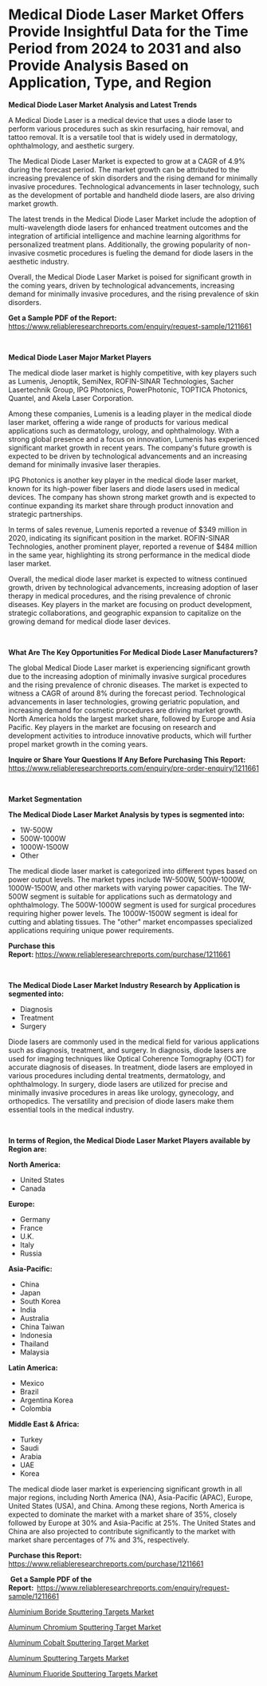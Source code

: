 <p><h1>Medical Diode Laser Market Offers Provide Insightful Data for the Time Period from 2024 to 2031 and also Provide Analysis Based on Application, Type, and Region</h1></p><p><strong>Medical Diode Laser Market Analysis and Latest Trends</strong></p>
<p><p>A Medical Diode Laser is a medical device that uses a diode laser to perform various procedures such as skin resurfacing, hair removal, and tattoo removal. It is a versatile tool that is widely used in dermatology, ophthalmology, and aesthetic surgery.</p><p>The Medical Diode Laser Market is expected to grow at a CAGR of 4.9% during the forecast period. The market growth can be attributed to the increasing prevalence of skin disorders and the rising demand for minimally invasive procedures. Technological advancements in laser technology, such as the development of portable and handheld diode lasers, are also driving market growth.</p><p>The latest trends in the Medical Diode Laser Market include the adoption of multi-wavelength diode lasers for enhanced treatment outcomes and the integration of artificial intelligence and machine learning algorithms for personalized treatment plans. Additionally, the growing popularity of non-invasive cosmetic procedures is fueling the demand for diode lasers in the aesthetic industry.</p><p>Overall, the Medical Diode Laser Market is poised for significant growth in the coming years, driven by technological advancements, increasing demand for minimally invasive procedures, and the rising prevalence of skin disorders.</p></p>
<p><strong>Get a Sample PDF of the Report:&nbsp;</strong> <a href="https://www.reliableresearchreports.com/enquiry/request-sample/1211661">https://www.reliableresearchreports.com/enquiry/request-sample/1211661</a></p>
<p>&nbsp;</p>
<p><strong>Medical Diode Laser Major Market Players</strong></p>
<p><p>The medical diode laser market is highly competitive, with key players such as Lumenis, Jenoptik, SemiNex, ROFIN-SINAR Technologies, Sacher Lasertechnik Group, IPG Photonics, PowerPhotonic, TOPTICA Photonics, Quantel, and Akela Laser Corporation. </p><p>Among these companies, Lumenis is a leading player in the medical diode laser market, offering a wide range of products for various medical applications such as dermatology, urology, and ophthalmology. With a strong global presence and a focus on innovation, Lumenis has experienced significant market growth in recent years. The company's future growth is expected to be driven by technological advancements and an increasing demand for minimally invasive laser therapies.</p><p>IPG Photonics is another key player in the medical diode laser market, known for its high-power fiber lasers and diode lasers used in medical devices. The company has shown strong market growth and is expected to continue expanding its market share through product innovation and strategic partnerships.</p><p>In terms of sales revenue, Lumenis reported a revenue of $349 million in 2020, indicating its significant position in the market. ROFIN-SINAR Technologies, another prominent player, reported a revenue of $484 million in the same year, highlighting its strong performance in the medical diode laser market.</p><p>Overall, the medical diode laser market is expected to witness continued growth, driven by technological advancements, increasing adoption of laser therapy in medical procedures, and the rising prevalence of chronic diseases. Key players in the market are focusing on product development, strategic collaborations, and geographic expansion to capitalize on the growing demand for medical diode laser devices.</p></p>
<p>&nbsp;</p>
<p><strong>What Are The Key Opportunities For Medical Diode Laser Manufacturers?</strong></p>
<p><p>The global Medical Diode Laser market is experiencing significant growth due to the increasing adoption of minimally invasive surgical procedures and the rising prevalence of chronic diseases. The market is expected to witness a CAGR of around 8% during the forecast period. Technological advancements in laser technologies, growing geriatric population, and increasing demand for cosmetic procedures are driving market growth. North America holds the largest market share, followed by Europe and Asia Pacific. Key players in the market are focusing on research and development activities to introduce innovative products, which will further propel market growth in the coming years.</p></p>
<p><strong>Inquire or Share Your Questions If Any Before Purchasing This Report:</strong> <a href="https://www.reliableresearchreports.com/enquiry/pre-order-enquiry/1211661">https://www.reliableresearchreports.com/enquiry/pre-order-enquiry/1211661</a></p>
<p>&nbsp;</p>
<p><strong>Market Segmentation</strong></p>
<p><strong>The Medical Diode Laser Market Analysis by types is segmented into:</strong></p>
<p><ul><li>1W-500W</li><li>500W-1000W</li><li>1000W-1500W</li><li>Other</li></ul></p>
<p><p>The medical diode laser market is categorized into different types based on power output levels. The market types include 1W-500W, 500W-1000W, 1000W-1500W, and other markets with varying power capacities. The 1W-500W segment is suitable for applications such as dermatology and ophthalmology. The 500W-1000W segment is used for surgical procedures requiring higher power levels. The 1000W-1500W segment is ideal for cutting and ablating tissues. The "other" market encompasses specialized applications requiring unique power requirements.</p></p>
<p><strong>Purchase this Report:&nbsp;</strong><a href="https://www.reliableresearchreports.com/purchase/1211661">https://www.reliableresearchreports.com/purchase/1211661</a></p>
<p>&nbsp;</p>
<p><strong>The Medical Diode Laser Market Industry Research by Application is segmented into:</strong></p>
<p><ul><li>Diagnosis</li><li>Treatment</li><li>Surgery</li></ul></p>
<p><p>Diode lasers are commonly used in the medical field for various applications such as diagnosis, treatment, and surgery. In diagnosis, diode lasers are used for imaging techniques like Optical Coherence Tomography (OCT) for accurate diagnosis of diseases. In treatment, diode lasers are employed in various procedures including dental treatments, dermatology, and ophthalmology. In surgery, diode lasers are utilized for precise and minimally invasive procedures in areas like urology, gynecology, and orthopedics. The versatility and precision of diode lasers make them essential tools in the medical industry.</p></p>
<p>&nbsp;</p>
<p><strong>In terms of Region, the Medical Diode Laser Market Players available by Region are:</strong></p>
<p>
    <p> <strong> North America: </strong>
        <ul>
            <li>United States</li>
            <li>Canada</li>
        </ul>
        </p> 
    <p> <strong> Europe: </strong>
        <ul>
            <li>Germany</li>
            <li>France</li>
            <li>U.K.</li>
            <li>Italy</li>
            <li>Russia</li>
        </ul>
        </p> 
    <p> <strong> Asia-Pacific: </strong>
        <ul>
            <li>China</li>
            <li>Japan</li>
            <li>South Korea</li>
            <li>India</li>
            <li>Australia</li>
            <li>China Taiwan</li>
            <li>Indonesia</li>
            <li>Thailand</li>
            <li>Malaysia</li>
        </ul>
        </p> 
    <p> <strong> Latin America: </strong>
        <ul>
            <li>Mexico</li>
            <li>Brazil</li>
            <li>Argentina Korea</li>
            <li>Colombia</li>
        </ul>
        </p> 
    <p> <strong> Middle East & Africa: </strong>
        <ul>
            <li>Turkey</li>
            <li>Saudi</li>
            <li>Arabia</li>
            <li>UAE</li>
            <li>Korea</li>
        </ul>
    </p>
    </p>
<p><p>The medical diode laser market is experiencing significant growth in all major regions, including North America (NA), Asia-Pacific (APAC), Europe, United States (USA), and China. Among these regions, North America is expected to dominate the market with a market share of 35%, closely followed by Europe at 30% and Asia-Pacific at 25%. The United States and China are also projected to contribute significantly to the market with market share percentages of 7% and 3%, respectively.</p></p>
<p><strong>Purchase this Report: </strong><a href="https://www.reliableresearchreports.com/purchase/1211661">https://www.reliableresearchreports.com/purchase/1211661</a></p>
<p>&nbsp;<strong>Get a Sample PDF of the Report:&nbsp;&nbsp;</strong><a href="https://www.reliableresearchreports.com/enquiry/request-sample/1211661">https://www.reliableresearchreports.com/enquiry/request-sample/1211661</a></p>
<p><strong></strong></p>
<p><p><a href="https://medium.com/p/631423f0564c/edit">Aluminium Boride Sputtering Targets Market</a></p><p><a href="https://medium.com/p/28eab9d7060f/edit">Aluminum Chromium Sputtering Target Market</a></p><p><a href="https://medium.com/p/01b5d0fb919a/edit">Aluminum Cobalt Sputtering Target Market</a></p><p><a href="https://medium.com/p/9c2ca9a8c2c3/edit">Aluminum Sputtering Targets Market</a></p><p><a href="https://medium.com/p/4422bc964e77/edit">Aluminum Fluoride Sputtering Targets Market</a></p></p>